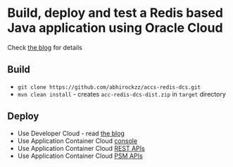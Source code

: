 # Build, deploy and test a Redis based Java application using Oracle Cloud

Check [the blog](tbd) for details

## Build

- `git clone https://github.com/abhirockzz/accs-redis-dcs.git`
- `mvn clean install` - creates `acc-redis-dcs-dist.zip` in `target` directory

## Deploy

- Use Developer Cloud - read [the blog](tbd)
- Use Application Container Cloud [console](http://docs.oracle.com/en/cloud/paas/app-container-cloud/csjse/exploring-application-deployments-page.html#GUID-5E4472B1-F5C6-4556-908C-D76C4C14FC60)
- Use Application Container Cloud [REST APIs](http://docs.oracle.com/en/cloud/paas/app-container-cloud/apcsr/op-paas-service-apaas-api-v1.1-apps-%7BidentityDomainId%7D-post.html)
- Use Application Container Cloud [PSM APIs](https://docs.oracle.com/en/cloud/paas/java-cloud/pscli/accs-push.html)
